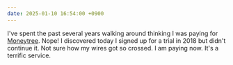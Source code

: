 ```yaml
---
date: 2025-01-10 16:54:00 +0900
---
```


I've spent the past several years walking around thinking I was paying for [Moneytree](https://getmoneytree.com/jp/home). Nope! I discovered today I signed up for a trial in 2018 but didn't continue it. Not sure how my wires got so crossed. I am paying now. It's a terrific service.
